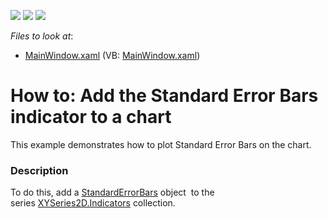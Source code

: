 <!-- default badges list -->
![](https://img.shields.io/endpoint?url=https://codecentral.devexpress.com/api/v1/VersionRange/128568474/22.2.2%2B)
[![](https://img.shields.io/badge/Open_in_DevExpress_Support_Center-FF7200?style=flat-square&logo=DevExpress&logoColor=white)](https://supportcenter.devexpress.com/ticket/details/T431977)
[![](https://img.shields.io/badge/📖_How_to_use_DevExpress_Examples-e9f6fc?style=flat-square)](https://docs.devexpress.com/GeneralInformation/403183)
<!-- default badges end -->
<!-- default file list -->
*Files to look at*:

* [MainWindow.xaml](./CS/StandardErrorBars/MainWindow.xaml) (VB: [MainWindow.xaml](./VB/StandardErrorBars/MainWindow.xaml))
<!-- default file list end -->
# How to: Add the Standard Error Bars indicator to a chart


<p>This example demonstrates how to plot Standard Error Bars on the chart.</p>


<h3>Description</h3>

To do this, add a&nbsp;<a href="https://documentation.devexpress.com/#WPF/clsDevExpressXpfChartsStandardErrorBarstopic">StandardErrorBars</a>&nbsp;object &nbsp;to the series&nbsp;<a href="https://documentation.devexpress.com/#WPF/DevExpressXpfChartsXYSeries2D_Indicatorstopic">XYSeries2D.Indicators</a>&nbsp;collection.

<br/>


